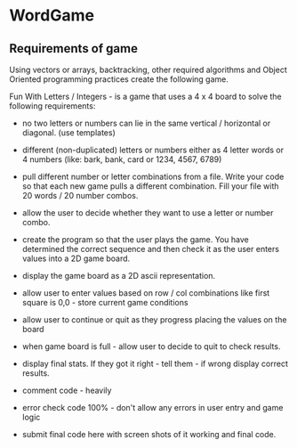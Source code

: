 # WordGame
## Requirements of game
 Using vectors or arrays, backtracking, other required algorithms and Object Oriented programming practices create the following game.

Fun With Letters / Integers - is a game that uses a 4 x 4 board to solve the following requirements:

- no two letters or numbers can lie in the same vertical / horizontal or diagonal. (use templates)

- different (non-duplicated) letters or numbers either as 4 letter words or 4 numbers (like: bark, bank, card or 1234, 4567, 6789)

- pull different number or letter combinations from a file. Write your code so that each new game pulls a different combination.  Fill your file with 20 words / 20 number combos.

- allow the user to decide whether they want to use a letter or number combo.

- create the program so that the user plays the game.  You have determined the correct sequence and then check it as the user enters values into a 2D game board.

- display the game board as a 2D ascii representation.  

- allow user to enter values based on row / col combinations like first square is 0,0 - store current game conditions

- allow user to continue or quit as they progress placing the values on the board

- when game board is full - allow user to decide to quit to check results.

- display final stats.  If they got it right - tell them - if wrong display correct results.

- comment code - heavily

- error check code 100% - don't allow any errors in user entry and game logic

- submit final code here with screen shots of it working and final code.

